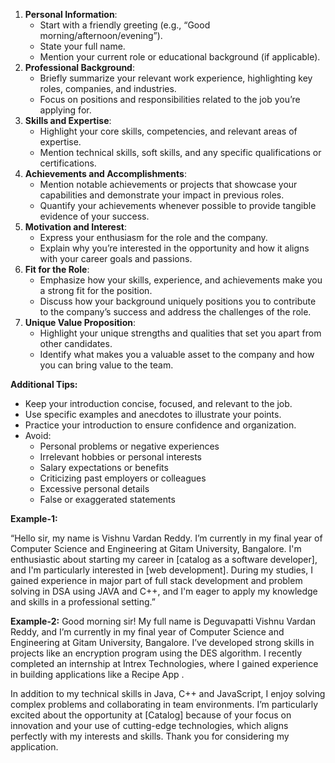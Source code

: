 1. **Personal Information**:
    - Start with a friendly greeting (e.g., “Good morning/afternoon/evening”).
    - State your full name.
    - Mention your current role or educational background (if applicable).
2. **Professional Background**:
    - Briefly summarize your relevant work experience, highlighting key roles, companies, and industries.
    - Focus on positions and responsibilities related to the job you’re applying for.
3. **Skills and Expertise**:
    - Highlight your core skills, competencies, and relevant areas of expertise.
    - Mention technical skills, soft skills, and any specific qualifications or certifications.
4. **Achievements and Accomplishments**:
    - Mention notable achievements or projects that showcase your capabilities and demonstrate your impact in previous roles.
    - Quantify your achievements whenever possible to provide tangible evidence of your success.
5. **Motivation and Interest**:
    - Express your enthusiasm for the role and the company.
    - Explain why you’re interested in the opportunity and how it aligns with your career goals and passions.
6. **Fit for the Role**:
    - Emphasize how your skills, experience, and achievements make you a strong fit for the position.
    - Discuss how your background uniquely positions you to contribute to the company’s success and address the challenges of the role.
7. **Unique Value Proposition**:
    - Highlight your unique strengths and qualities that set you apart from other candidates.
    - Identify what makes you a valuable asset to the company and how you can bring value to the team.

**Additional Tips:**

- Keep your introduction concise, focused, and relevant to the job.
- Use specific examples and anecdotes to illustrate your points.
- Practice your introduction to ensure confidence and organization.
- Avoid:
    - Personal problems or negative experiences
    - Irrelevant hobbies or personal interests
    - Salary expectations or benefits
    - Criticizing past employers or colleagues
    - Excessive personal details
    - False or exaggerated statements

**Example-1:**

“Hello sir, my name is Vishnu Vardan Reddy.  I’m currently in my final year of Computer Science and Engineering at Gitam University, Bangalore. I'm enthusiastic about starting my career in [catalog as a software developer], and I'm particularly interested in [web development]. During my studies, I gained experience in major part of full stack development and problem solving in DSA using JAVA and C++, and I'm eager to apply my knowledge and skills in a professional setting.”

**Example-2:**
Good morning sir! My full name is Deguvapatti Vishnu Vardan Reddy, and I’m currently in my final year of Computer Science and Engineering at Gitam University, Bangalore. I’ve developed strong skills in  projects like  an encryption program using the DES algorithm. I recently completed an internship at Intrex Technologies, where I gained experience in building applications like a Recipe App .

In addition to my technical skills in Java, C++ and JavaScript, I enjoy solving complex problems and collaborating in team environments. I’m particularly excited about the opportunity at [Catalog] because of your focus on innovation and your use of cutting-edge technologies, which aligns perfectly with my interests and skills. Thank you for considering my application.
